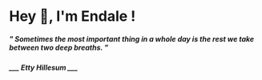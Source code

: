 <h1 title="head"> Hey 👋, I'm Endale !</h1>

**<h5><i>" Sometimes the most important thing in a whole day is the rest we take between two deep breaths. "</i></h5>**

*<b>___ Etty Hillesum ___</b>*
